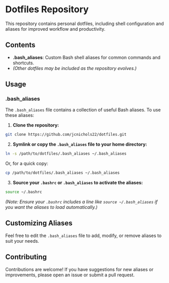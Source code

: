 # Dotfiles Repository

This repository contains personal dotfiles, including shell configuration and aliases for improved workflow and productivity.

## Contents

- **.bash_aliases**: Custom Bash shell aliases for common commands and shortcuts.
- _(Other dotfiles may be included as the repository evolves.)_

## Usage

### .bash_aliases

The `.bash_aliases` file contains a collection of useful Bash aliases. To use these aliases:

1. **Clone the repository:**

```bash
git clone https://github.com/jcnichols22/dotfiles.git
```

2. **Symlink or copy the `.bash_aliases` file to your home directory:**

```bash
ln -s /path/to/dotfiles/.bash_aliases ~/.bash_aliases
```

Or, for a quick copy:

```bash
cp /path/to/dotfiles/.bash_aliases ~/.bash_aliases
```

3. **Source your `.bashrc` or `.bash_aliases` to activate the aliases:**

```bash
source ~/.bashrc
```

_(Note: Ensure your `.bashrc` includes a line like `source ~/.bash_aliases` if you want the aliases to load automatically.)_

## Customizing Aliases

Feel free to edit the `.bash_aliases` file to add, modify, or remove aliases to suit your needs.

## Contributing

Contributions are welcome! If you have suggestions for new aliases or improvements, please open an issue or submit a pull request.
